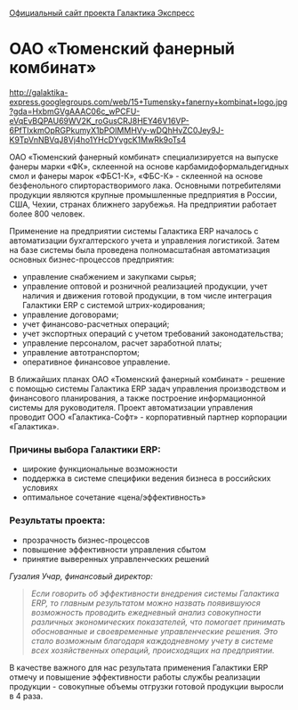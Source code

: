 [Официальный сайт проекта Галактика Экспресс](http://galaktika-express.ru/)

# ОАО «Тюменский фанерный комбинат» #

http://galaktika-express.googlegroups.com/web/15+Tumensky+fanerny+kombinat+logo.jpg?gda=HxbmGVgAAAC06c_wPCFU-eVqEvBQPAU69WV2K_roGusCRJ8HEY46V16VP-6PfTlxkmOpRGPkumyX1bPOIMMHVy-wDQhHvZC0Jey9J-K9TpVnNBVqJ8Vj4ho1YHcDYvgcK1MwRk9oTs4

ОАО «Тюменский фанерный комбинат» специализируется на выпуске фанеры марки «ФК», склеенной на основе карбамидоформальдегидных смол и фанеры марок «ФБС1-К», «ФБС-К» - склеенной на основе безфенольного спирторастворимого лака. Основными потребителями продукции являются крупные промышленные предприятия в России, США, Чехии, странах ближнего зарубежья. На предприятии работает более 800 человек.

Применение на предприятии системы Галактика ERP началось с автоматизации бухгалтерского учета и управления логистикой. Затем на базе системы была проведена полномасштабная автоматизация основных бизнес-процессов предприятия:

  * управление снабжением и закупками сырья;
  * управление оптовой и розничной реализацией продукции, учет наличия и движения готовой продукции, в том числе интеграция Галактики ERP  с системой штрих-кодирования;
  * управление договорами;
  * учет финансово-расчетных операций;
  * учет экспортных операций с учетом требований законодательства;
  * управление персоналом, расчет заработной платы;
  * управление автотранспортом;
  * оперативное финансовое управление.

В ближайших планах ОАО «Тюменский фанерный комбинат» - решение с помощью системы Галактика ERP задач управления производством и финансового планирования, а также построение информационной системы для руководителя.
Проект автоматизации управления проводит ООО «Галактика-Софт» - корпоративный партнер корпорации «Галактика».

### Причины выбора Галактики ERP: ###

  * широкие функциональные возможности
  * поддержка в системе специфики ведения бизнеса в российских условиях
  * оптимальное сочетание «цена/эффективность»

### Результаты проекта: ###

  * прозрачность бизнес-процессов
  * повышение эффективности управления сбытом
  * принятие выверенных управленческих решений

_Гузалия Учар, финансовый директор:_

> _Если говорить об эффективности внедрения системы Галактика ERP, то главным результатом можно назвать появившуюся возможность проводить ежедневный анализ совокупности различных экономических показателей, что помогает принимать обоснованные и своевременные управленческие решения. Это стало возможным благодаря каждодневному учету в системе всех хозяйственных операций, происходящих на предприятии._

В качестве важного для нас результата применения Галактики ERP отмечу и повышение эффективности работы службы реализации продукции - совокупные объемы отгрузки готовой продукции выросли в 4 раза. 